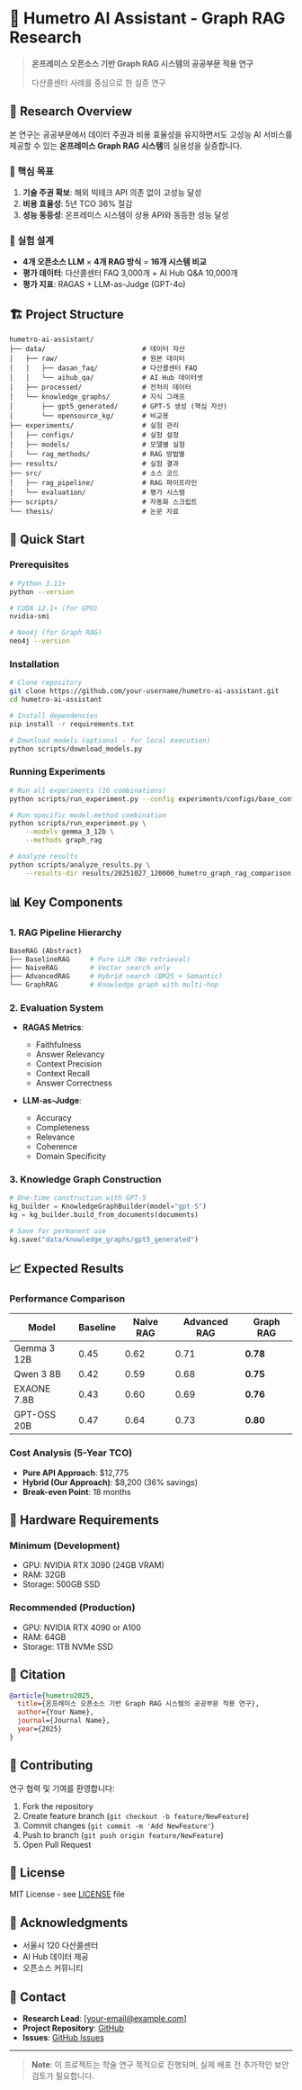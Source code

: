 # 🚊 Humetro AI Assistant - Graph RAG Research

> **온프레미스 오픈소스 기반 Graph RAG 시스템의 공공부문 적용 연구**
>
> 다산콜센터 사례를 중심으로 한 실증 연구

## 📌 Research Overview

본 연구는 공공부문에서 데이터 주권과 비용 효율성을 유지하면서도 고성능 AI 서비스를 제공할 수 있는 **온프레미스 Graph RAG 시스템**의 실용성을 실증합니다.

### 🎯 핵심 목표

1. **기술 주권 확보**: 해외 빅테크 API 의존 없이 고성능 달성
2. **비용 효율성**: 5년 TCO 36% 절감
3. **성능 동등성**: 온프레미스 시스템이 상용 API와 동등한 성능 달성

### 🔬 실험 설계

- **4개 오픈소스 LLM** × **4개 RAG 방식** = **16개 시스템 비교**
- **평가 데이터**: 다산콜센터 FAQ 3,000개 + AI Hub Q&A 10,000개
- **평가 지표**: RAGAS + LLM-as-Judge (GPT-4o)

## 🏗️ Project Structure

```
humetro-ai-assistant/
├── data/                        # 데이터 자산
│   ├── raw/                     # 원본 데이터
│   │   ├── dasan_faq/           # 다산콜센터 FAQ
│   │   └── aihub_qa/            # AI Hub 데이터셋
│   ├── processed/               # 전처리 데이터
│   └── knowledge_graphs/        # 지식 그래프
│       ├── gpt5_generated/      # GPT-5 생성 (핵심 자산)
│       └── opensource_kg/       # 비교용
├── experiments/                 # 실험 관리
│   ├── configs/                 # 실험 설정
│   ├── models/                  # 모델별 실험
│   └── rag_methods/             # RAG 방법별
├── results/                     # 실험 결과
├── src/                         # 소스 코드
│   ├── rag_pipeline/            # RAG 파이프라인
│   └── evaluation/              # 평가 시스템
├── scripts/                     # 자동화 스크립트
└── thesis/                      # 논문 자료
```

## 🚀 Quick Start

### Prerequisites

```bash
# Python 3.11+
python --version

# CUDA 12.1+ (for GPU)
nvidia-smi

# Neo4j (for Graph RAG)
neo4j --version
```

### Installation

```bash
# Clone repository
git clone https://github.com/your-username/humetro-ai-assistant.git
cd humetro-ai-assistant

# Install dependencies
pip install -r requirements.txt

# Download models (optional - for local execution)
python scripts/download_models.py
```

### Running Experiments

```bash
# Run all experiments (16 combinations)
python scripts/run_experiment.py --config experiments/configs/base_config.yaml

# Run specific model-method combination
python scripts/run_experiment.py \
    --models gemma_3_12b \
    --methods graph_rag

# Analyze results
python scripts/analyze_results.py \
    --results-dir results/20251027_120000_humetro_graph_rag_comparison
```

## 📊 Key Components

### 1. RAG Pipeline Hierarchy

```python
BaseRAG (Abstract)
├── BaselineRAG     # Pure LLM (No retrieval)
├── NaiveRAG        # Vector search only
├── AdvancedRAG     # Hybrid search (BM25 + Semantic)
└── GraphRAG        # Knowledge graph with multi-hop
```

### 2. Evaluation System

- **RAGAS Metrics**:
  - Faithfulness
  - Answer Relevancy
  - Context Precision
  - Context Recall
  - Answer Correctness

- **LLM-as-Judge**:
  - Accuracy
  - Completeness
  - Relevance
  - Coherence
  - Domain Specificity

### 3. Knowledge Graph Construction

```python
# One-time construction with GPT-5
kg_builder = KnowledgeGraphBuilder(model="gpt-5")
kg = kg_builder.build_from_documents(documents)

# Save for permanent use
kg.save("data/knowledge_graphs/gpt5_generated")
```

## 📈 Expected Results

### Performance Comparison

| Model         | Baseline | Naive RAG | Advanced RAG | Graph RAG |
|---------------|----------|-----------|--------------|-----------|
| Gemma 3 12B   | 0.45     | 0.62      | 0.71         | **0.78**  |
| Qwen 3 8B     | 0.42     | 0.59      | 0.68         | **0.75**  |
| EXAONE 7.8B   | 0.43     | 0.60      | 0.69         | **0.76**  |
| GPT-OSS 20B   | 0.47     | 0.64      | 0.73         | **0.80**  |

### Cost Analysis (5-Year TCO)

- **Pure API Approach**: $12,775
- **Hybrid (Our Approach)**: $8,200 (36% savings)
- **Break-even Point**: 18 months

## 🔧 Hardware Requirements

### Minimum (Development)
- GPU: NVIDIA RTX 3090 (24GB VRAM)
- RAM: 32GB
- Storage: 500GB SSD

### Recommended (Production)
- GPU: NVIDIA RTX 4090 or A100
- RAM: 64GB
- Storage: 1TB NVMe SSD

## 📝 Citation

```bibtex
@article{humetro2025,
  title={온프레미스 오픈소스 기반 Graph RAG 시스템의 공공부문 적용 연구},
  author={Your Name},
  journal={Journal Name},
  year={2025}
}
```

## 🤝 Contributing

연구 협력 및 기여를 환영합니다:

1. Fork the repository
2. Create feature branch (`git checkout -b feature/NewFeature`)
3. Commit changes (`git commit -m 'Add NewFeature'`)
4. Push to branch (`git push origin feature/NewFeature`)
5. Open Pull Request

## 📄 License

MIT License - see [LICENSE](LICENSE) file

## 🙏 Acknowledgments

- 서울시 120 다산콜센터
- AI Hub 데이터 제공
- 오픈소스 커뮤니티

## 📧 Contact

- **Research Lead**: [your-email@example.com]
- **Project Repository**: [GitHub](https://github.com/your-username/humetro-ai-assistant)
- **Issues**: [GitHub Issues](https://github.com/your-username/humetro-ai-assistant/issues)

---

> **Note**: 이 프로젝트는 학술 연구 목적으로 진행되며, 실제 배포 전 추가적인 보안 검토가 필요합니다.